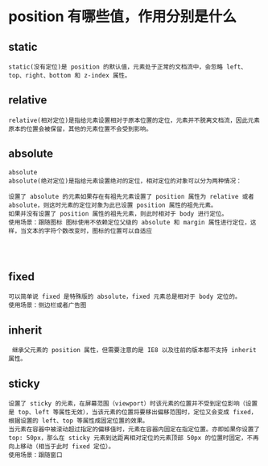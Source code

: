 # position 有哪些值，作用分别是什么


## static
```
static(没有定位)是 position 的默认值，元素处于正常的文档流中，会忽略 left、top、right、bottom 和 z-index 属性。
```


## relative

```
relative(相对定位)是指给元素设置相对于原本位置的定位，元素并不脱离文档流，因此元素原本的位置会被保留，其他的元素位置不会受到影响。
```

## absolute
```
absolute
absolute(绝对定位)是指给元素设置绝对的定位，相对定位的对象可以分为两种情况：

设置了 absolute 的元素如果存在有祖先元素设置了 position 属性为 relative 或者 absolute，则这时元素的定位对象为此已设置 position 属性的祖先元素。
如果并没有设置了 position 属性的祖先元素，则此时相对于 body 进行定位。
使用场景：跟随图标 图标使用不依赖定位父级的 absolute 和 margin 属性进行定位，这样，当文本的字符个数改变时，图标的位置可以自适应




```

## fixed

```
可以简单说 fixed 是特殊版的 absolute，fixed 元素总是相对于 body 定位的。
使用场景：侧边栏或者广告图
```

## inherit

```
 继承父元素的 position 属性，但需要注意的是 IE8 以及往前的版本都不支持 inherit 属性。
```

## sticky

```
设置了 sticky 的元素，在屏幕范围（viewport）时该元素的位置并不受到定位影响（设置是 top、left 等属性无效），当该元素的位置将要移出偏移范围时，定位又会变成 fixed，根据设置的 left、top 等属性成固定位置的效果。
当元素在容器中被滚动超过指定的偏移值时，元素在容器内固定在指定位置。亦即如果你设置了 top: 50px，那么在 sticky 元素到达距离相对定位的元素顶部 50px 的位置时固定，不再向上移动（相当于此时 fixed 定位）。
使用场景：跟随窗口
```
